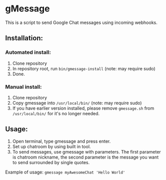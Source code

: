 # gMessage

This is a script to send Google Chat messages using incoming webhooks.

## Installation:

### Automated install:
1. Clone repository
2. In repository root, run ```bin/gmessage-install``` (note: may require sudo)
3. Done.

### Manual install:
1. Clone repository
2. Copy gmessage into ```/usr/local/bin/``` (note: may require sudo)
3. If you have earlier version installed, please remove ```gmessage.sh``` from ```/usr/local/bin/``` for it's no longer needed.

## Usage:
1. Open terminal, type gmessage and press enter.
2. Set up chatroom by using built in tool.
3. To send messages, use gmessage with parameters. The first parameter is chatroom nickname, the second parameter is the message you want to send surrounded by single quotes.

Example of usage:
```gmessage myAwesomeChat 'Hello World'```
